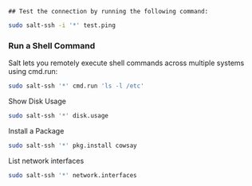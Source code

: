 	## Test the connection by running the following command:

```bash
sudo salt-ssh -i '*' test.ping
```
### Run a Shell Command

Salt lets you remotely execute shell commands across multiple systems using cmd.run:

```bash
sudo salt-ssh '*' cmd.run 'ls -l /etc'
```

Show Disk Usage

```bash
sudo salt-ssh '*' disk.usage
```

Install a Package

```bash
sudo salt-ssh '*' pkg.install cowsay
```

List network interfaces

```bash
sudo salt-ssh '*' network.interfaces
```
